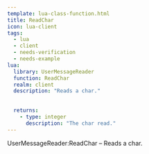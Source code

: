 ```yaml
---
template: lua-class-function.html
title: ReadChar
icon: lua-client
tags:
  - lua
  - client
  - needs-verification
  - needs-example
lua:
  library: UserMessageReader
  function: ReadChar
  realm: client
  description: "Reads a char."
  
  
  returns:
    - type: integer
      description: "The char read."
---
```


<div class="lua__search__keywords">
UserMessageReader:ReadChar &#x2013; Reads a char.
</div>
